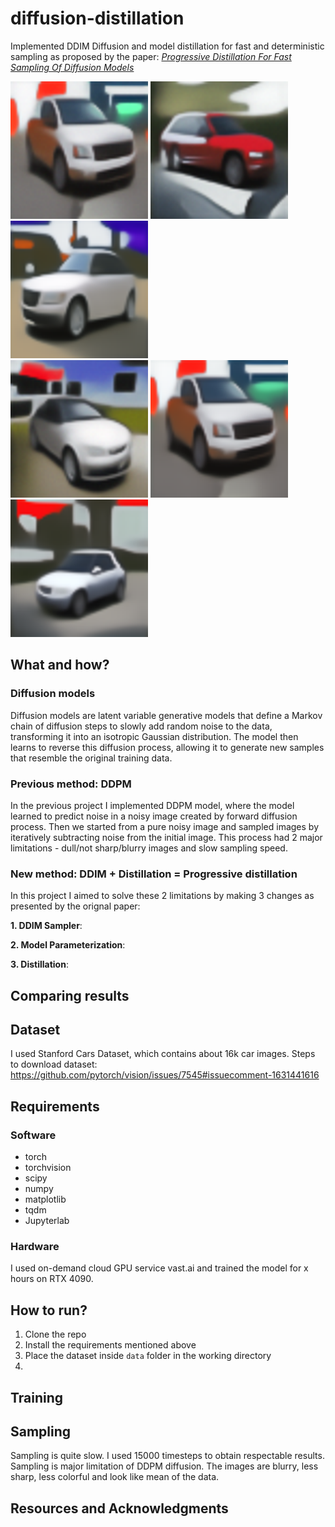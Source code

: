 # diffusion-distillation
Implemented DDIM Diffusion and model distillation for fast and deterministic sampling as proposed by the paper: [*Progressive Distillation For Fast Sampling Of Diffusion Models*](https://arxiv.org/abs/2202.00512)

<img src="https://github.com/Avenger-py/diffusion-distillation/blob/main/assets/image_0_256.png" width="220" height="220">  <img src="https://github.com/Avenger-py/diffusion-distillation/blob/main/assets/image_1_256.png" width="220" height="220">  <img src="https://github.com/Avenger-py/diffusion-distillation/blob/main/assets/image_2_256.png" width="220" height="220">            
<img src="https://github.com/Avenger-py/diffusion-distillation/blob/main/assets/image_3_256.png" width="220" height="220">  <img src="https://github.com/Avenger-py/diffusion-distillation/blob/main/assets/image_4_256.png" width="220" height="220">  <img src="https://github.com/Avenger-py/diffusion-distillation/blob/main/assets/image_5_256.png" width="220" height="220">

## What and how?

### Diffusion models
Diffusion models are latent variable generative models that define a Markov chain of diffusion steps to slowly add random noise to the data, transforming it into an isotropic Gaussian distribution. The model then learns to reverse this diffusion process, allowing it to generate new samples that resemble the original training data.

### Previous method: DDPM
In the previous project I implemented DDPM model, where the model learned to predict noise in a noisy image created by forward diffusion process. Then we started from a pure noisy image and sampled images by iteratively subtracting noise from the initial image. This process had 2 major limitations - dull/not sharp/blurry images and slow sampling speed.

### New method: DDIM + Distillation = Progressive distillation
In this project I aimed to solve these 2 limitations by making 3 changes as presented by the orignal paper:

**1. DDIM Sampler**:

**2. Model Parameterization**:

**3. Distillation**:   

## Comparing results

## Dataset
I used Stanford Cars Dataset, which contains about 16k car images. Steps to download dataset: https://github.com/pytorch/vision/issues/7545#issuecomment-1631441616

## Requirements
### Software
- torch
- torchvision
- scipy
- numpy
- matplotlib
- tqdm
- Jupyterlab

### Hardware
I used on-demand cloud GPU service vast.ai and trained the model for x hours on RTX 4090.

## How to run?
1. Clone the repo
2. Install the requirements mentioned above
3. Place the dataset inside `data` folder in the working directory
4. 

## Training

## Sampling
Sampling is quite slow. I used 15000 timesteps to obtain respectable results.
Sampling is major limitation of DDPM diffusion. The images are blurry, less sharp, less colorful and look like mean of the data.

## Resources and Acknowledgments


